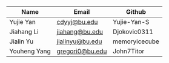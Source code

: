 | Name         | Email      | Github      |
|--------------|------------|-------------|
| Yujie Yan    | cdyyj@bu.edu | Yujie-Yan-S |
| Jiahang Li   |jiahang@bu.edu|Djokovic0311|
| Jialin Yu    |jialinyu@bu.edu|memoryicecube|
| Youheng Yang |gregori0@bu.edu|John7Titor           |
